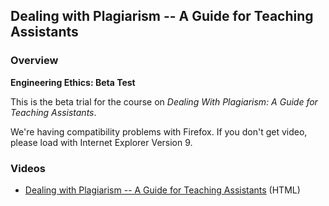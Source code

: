 Dealing with Plagiarism -- A Guide for Teaching Assistants
----------------------------------------------------------

### Overview

**Engineering Ethics: Beta Test**

This is the beta trial for the course on *Dealing With Plagiarism: A Guide for Teaching Assistants*.

We're having compatibility problems with Firefox. If you don't get video, please load with Internet Explorer Version 9.

### Videos

-   [Dealing with Plagiarism -- A Guide for Teaching Assistants](https://web.archive.org/web/20211024031207/http://testingeducation.org/BBST/engethics/story.html) (HTML)